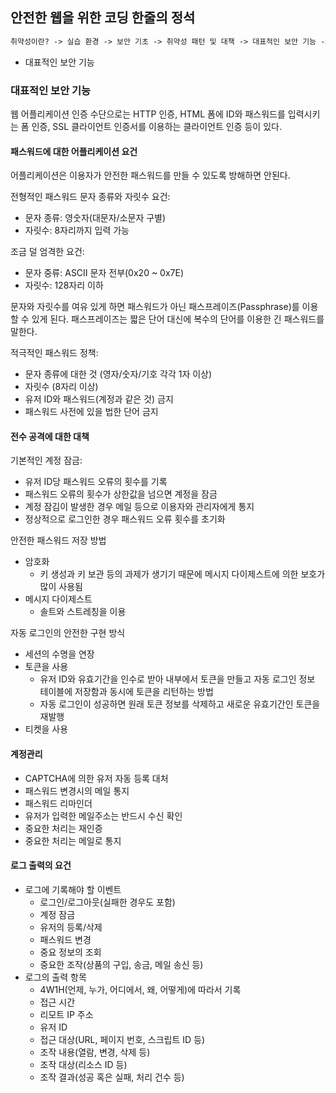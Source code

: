 ## 안전한 웹을 위한 코딩 한줄의 정석

```markdown
취약성이란? -> 실습 환경 -> 보안 기초 -> 취약성 패턴 및 대책 -> 대표적인 보안 기능 -> 웹 안정성을 높이기 위한 정책 -> 안전한 웹 어플리케이션 개발 프로세스
```

- 대표적인 보안 기능

### 대표적인 보안 기능

웹 어플리케이션 인증 수단으로는 HTTP 인증, HTML 폼에 ID와 패스워드를 입력시키는 폼 인증, SSL 클라이언트 인증서를 이용하는 클라이언트 인증 등이 있다.

#### 패스워드에 대한 어플리케이션 요건

어플리케이션은 이용자가 안전한 패스워드를 만들 수 있도록 방해하면 안된다.

전형적인 패스워드 문자 종류와 자릿수 요건:

- 문자 종류: 영숫자(대문자/소문자 구별)
- 자릿수: 8자리까지 입력 가능

조금 덜 엄격한 요건:

- 문자 중류: ASCII 문자 전부(0x20 ~ 0x7E)
- 자릿수: 128자리 이하

문자와 자릿수를 여유 있게 하면 패스워드가 아닌 패스프레이즈(Passphrase)를 이용할 수 있게 된다. 패스프레이즈는 짧은 단어 대신에 복수의 단어를 이용한 긴 패스워드를 말한다.

적극적인 패스워드 정책:

- 문자 종류에 대한 것 (영자/숫자/기호 각각 1자 이상)
- 자릿수 (8자리 이상)
- 유저 ID와 패스워드(계정과 같은 것) 금지
- 패스워드 사전에 있을 법한 단어 금지

#### 전수 공격에 대한 대책

기본적인 계정 잠금:

- 유저 ID당 패스워드 오류의 횟수를 기록
- 패스워드 오류의 횟수가 상한값을 넘으면 계정을 잠금
- 계정 잠김이 발생한 경우 메일 등으로 이용자와 관리자에게 통지
- 정상적으로 로그인한 경우 패스워드 오류 횟수를 초기화

안전한 패스워드 저장 방법

- 암호화
  - 키 생성과 키 보관 등의 과제가 생기기 때문에 메시지 다이제스트에 의한 보호가 많이 사용됨
- 메시지 다이제스트
  - 솔트와 스트레칭을 이용

자동 로그인의 안전한 구현 방식

- 세션의 수명을 연장
- 토큰을 사용
  - 유저 ID와 유효기간을 인수로 받아 내부에서 토큰을 만들고 자동 로그인 정보 테이블에 저장함과 동시에 토큰을 리턴하는 방법
  - 자동 로그인이 성공하면 원래 토큰 정보를 삭제하고 새로운 유효기간인 토큰을 재발행
- 티켓을 사용

#### 계정관리

- CAPTCHA에 의한 유저 자동 등록 대처
- 패스워드 변경시의 메일 통지
- 패스워드 리마인더
- 유저가 입력한 메일주소는 반드시 수신 확인
- 중요한 처리는 재인증
- 중요한 처리는 메일로 통지

#### 로그 출력의 요건

- 로그에 기록해야 할 이벤트
  - 로그인/로그아웃(실패한 경우도 포함)
  - 계정 잠금
  - 유저의 등록/삭제
  - 패스워드 변경
  - 중요 정보의 조회
  - 중요한 조작(상품의 구입, 송금, 메일 송신 등)
- 로그의 출력 항목
  - 4W1H(언제, 누가, 어디에서, 왜, 어떻게)에 따라서 기록
  - 접근 시간
  - 리모트 IP 주소
  - 유저 ID
  - 접근 대상(URL, 페이지 번호, 스크립트 ID 등)
  - 조작 내용(열람, 변경, 삭제 등)
  - 조작 대상(리소스 ID 등)
  - 조작 결과(성공 혹은 실패, 처리 건수 등)

